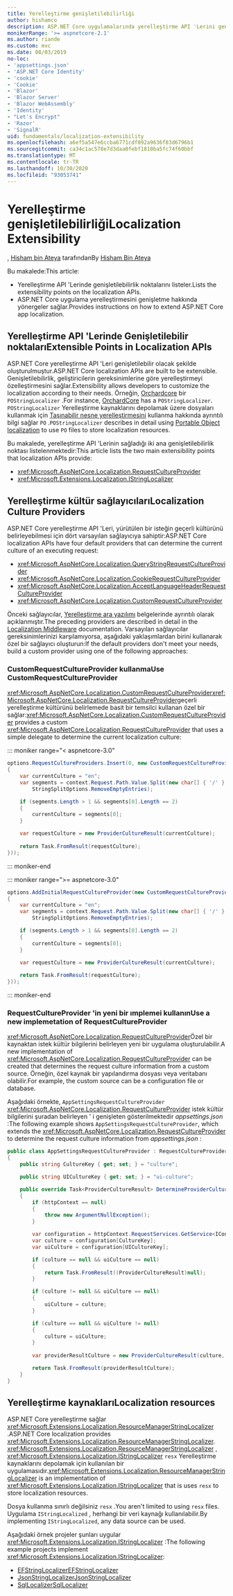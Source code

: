 ```yaml
---
title: Yerelleştirme genişletilebilirliği
author: hishamco
description: ASP.NET Core uygulamalarında yerelleştirme API 'Lerini genişletmeyi öğrenin.
monikerRange: '>= aspnetcore-2.1'
ms.author: riande
ms.custom: mvc
ms.date: 08/03/2019
no-loc:
- 'appsettings.json'
- 'ASP.NET Core Identity'
- 'cookie'
- 'Cookie'
- 'Blazor'
- 'Blazor Server'
- 'Blazor WebAssembly'
- 'Identity'
- "Let's Encrypt"
- 'Razor'
- 'SignalR'
uid: fundamentals/localization-extensibility
ms.openlocfilehash: a6ef5a547e6ccba6771cdf892a9636f83d6796b1
ms.sourcegitcommit: ca34c1ac578e7d3daa0febf1810ba5fc74f60bbf
ms.translationtype: MT
ms.contentlocale: tr-TR
ms.lasthandoff: 10/30/2020
ms.locfileid: "93053741"
---
```

# <a name="localization-extensibility"></a><span data-ttu-id="462a0-103">Yerelleştirme genişletilebilirliği</span><span class="sxs-lookup"><span data-stu-id="462a0-103">Localization Extensibility</span></span>

<span data-ttu-id="462a0-104">, [Hisham bin Ateya](https://github.com/hishamco) tarafından</span><span class="sxs-lookup"><span data-stu-id="462a0-104">By [Hisham Bin Ateya](https://github.com/hishamco)</span></span>

<span data-ttu-id="462a0-105">Bu makalede:</span><span class="sxs-lookup"><span data-stu-id="462a0-105">This article:</span></span>

* <span data-ttu-id="462a0-106">Yerelleştirme API 'Lerinde genişletilebilirlik noktalarını listeler.</span><span class="sxs-lookup"><span data-stu-id="462a0-106">Lists the extensibility points on the localization APIs.</span></span>
* <span data-ttu-id="462a0-107">ASP.NET Core uygulama yerelleştirmesini genişletme hakkında yönergeler sağlar.</span><span class="sxs-lookup"><span data-stu-id="462a0-107">Provides instructions on how to extend ASP.NET Core app localization.</span></span>

## <a name="extensible-points-in-localization-apis"></a><span data-ttu-id="462a0-108">Yerelleştirme API 'Lerinde Genişletilebilir noktaları</span><span class="sxs-lookup"><span data-stu-id="462a0-108">Extensible Points in Localization APIs</span></span>

<span data-ttu-id="462a0-109">ASP.NET Core yerelleştirme API 'Leri genişletilebilir olacak şekilde oluşturulmuştur.</span><span class="sxs-lookup"><span data-stu-id="462a0-109">ASP.NET Core localization APIs are built to be extensible.</span></span> <span data-ttu-id="462a0-110">Genişletilebilirlik, geliştiricilerin gereksinimlerine göre yerelleştirmeyi özelleştirmesini sağlar.</span><span class="sxs-lookup"><span data-stu-id="462a0-110">Extensibility allows developers to customize the localization according to their needs.</span></span> <span data-ttu-id="462a0-111">Örneğin, [Orchardcore](https://github.com/orchardCMS/OrchardCore/) bir `POStringLocalizer` .</span><span class="sxs-lookup"><span data-stu-id="462a0-111">For instance, [OrchardCore](https://github.com/orchardCMS/OrchardCore/) has a `POStringLocalizer`.</span></span> <span data-ttu-id="462a0-112">`POStringLocalizer` Yerelleştirme kaynaklarını depolamak üzere dosyaları kullanmak için [Taşınabilir nesne yerelleştirmesini](xref:fundamentals/portable-object-localization) kullanma hakkında ayrıntılı bilgi sağlar `PO` .</span><span class="sxs-lookup"><span data-stu-id="462a0-112">`POStringLocalizer` describes in detail using [Portable Object localization](xref:fundamentals/portable-object-localization) to use `PO` files to store localization resources.</span></span>

<span data-ttu-id="462a0-113">Bu makalede, yerelleştirme API 'Lerinin sağladığı iki ana genişletilebilirlik noktası listelenmektedir:</span><span class="sxs-lookup"><span data-stu-id="462a0-113">This article lists the two main extensibility points that localization APIs provide:</span></span> 

* <xref:Microsoft.AspNetCore.Localization.RequestCultureProvider>
* <xref:Microsoft.Extensions.Localization.IStringLocalizer>

## <a name="localization-culture-providers"></a><span data-ttu-id="462a0-114">Yerelleştirme kültür sağlayıcıları</span><span class="sxs-lookup"><span data-stu-id="462a0-114">Localization Culture Providers</span></span>

<span data-ttu-id="462a0-115">ASP.NET Core yerelleştirme API 'Leri, yürütülen bir isteğin geçerli kültürünü belirleyebilmesi için dört varsayılan sağlayıcıya sahiptir:</span><span class="sxs-lookup"><span data-stu-id="462a0-115">ASP.NET Core localization APIs have four default providers that can determine the current culture of an executing request:</span></span>

* <xref:Microsoft.AspNetCore.Localization.QueryStringRequestCultureProvider>
* <xref:Microsoft.AspNetCore.Localization.CookieRequestCultureProvider>
* <xref:Microsoft.AspNetCore.Localization.AcceptLanguageHeaderRequestCultureProvider>
* <xref:Microsoft.AspNetCore.Localization.CustomRequestCultureProvider>

<span data-ttu-id="462a0-116">Önceki sağlayıcılar, [Yerelleştirme ara yazılımı](xref:fundamentals/localization) belgelerinde ayrıntılı olarak açıklanmıştır.</span><span class="sxs-lookup"><span data-stu-id="462a0-116">The preceding providers are described in detail in the [Localization Middleware](xref:fundamentals/localization) documentation.</span></span> <span data-ttu-id="462a0-117">Varsayılan sağlayıcılar gereksinimlerinizi karşılamıyorsa, aşağıdaki yaklaşımlardan birini kullanarak özel bir sağlayıcı oluşturun:</span><span class="sxs-lookup"><span data-stu-id="462a0-117">If the default providers don't meet your needs, build a custom provider using one of the following approaches:</span></span>

### <a name="use-customrequestcultureprovider"></a><span data-ttu-id="462a0-118">CustomRequestCultureProvider kullanma</span><span class="sxs-lookup"><span data-stu-id="462a0-118">Use CustomRequestCultureProvider</span></span>

<span data-ttu-id="462a0-119"><xref:Microsoft.AspNetCore.Localization.CustomRequestCultureProvider><xref:Microsoft.AspNetCore.Localization.RequestCultureProvider>geçerli yerelleştirme kültürünü belirlemede basit bir temsilci kullanan özel bir sağlar:</span><span class="sxs-lookup"><span data-stu-id="462a0-119"><xref:Microsoft.AspNetCore.Localization.CustomRequestCultureProvider> provides a custom <xref:Microsoft.AspNetCore.Localization.RequestCultureProvider> that uses a simple delegate to determine the current localization culture:</span></span>

::: moniker range="< aspnetcore-3.0"
```csharp
options.RequestCultureProviders.Insert(0, new CustomRequestCultureProvider(async context =>
{
    var currentCulture = "en";
    var segments = context.Request.Path.Value.Split(new char[] { '/' }, 
        StringSplitOptions.RemoveEmptyEntries);

    if (segments.Length > 1 && segments[0].Length == 2)
    {
        currentCulture = segments[0];
    }

    var requestCulture = new ProviderCultureResult(currentCulture);
    
    return Task.FromResult(requestCulture);
}));
```

::: moniker-end

::: moniker range=">= aspnetcore-3.0"
```csharp
options.AddInitialRequestCultureProvider(new CustomRequestCultureProvider(async context =>
{
    var currentCulture = "en";
    var segments = context.Request.Path.Value.Split(new char[] { '/' }, 
        StringSplitOptions.RemoveEmptyEntries);

    if (segments.Length > 1 && segments[0].Length == 2)
    {
        currentCulture = segments[0];
    }

    var requestCulture = new ProviderCultureResult(currentCulture);
    
    return Task.FromResult(requestCulture);
}));
```

::: moniker-end

### <a name="use-a-new-implemetation-of-requestcultureprovider"></a><span data-ttu-id="462a0-120">RequestCultureProvider 'in yeni bir ımplemei kullanın</span><span class="sxs-lookup"><span data-stu-id="462a0-120">Use a new implemetation of RequestCultureProvider</span></span>

<span data-ttu-id="462a0-121"><xref:Microsoft.AspNetCore.Localization.RequestCultureProvider>Özel bir kaynaktan istek kültür bilgilerini belirleyen yeni bir uygulama oluşturulabilir.</span><span class="sxs-lookup"><span data-stu-id="462a0-121">A new implementation of <xref:Microsoft.AspNetCore.Localization.RequestCultureProvider> can be created that determines the request culture information from a custom source.</span></span> <span data-ttu-id="462a0-122">Örneğin, özel kaynak bir yapılandırma dosyası veya veritabanı olabilir.</span><span class="sxs-lookup"><span data-stu-id="462a0-122">For example, the custom source can be a configuration file or database.</span></span>

<span data-ttu-id="462a0-123">Aşağıdaki örnekte, `AppSettingsRequestCultureProvider` <xref:Microsoft.AspNetCore.Localization.RequestCultureProvider> istek kültür bilgilerini şuradan belirleyen ' i genişleten gösterilmektedir *appsettings.json* :</span><span class="sxs-lookup"><span data-stu-id="462a0-123">The following example shows `AppSettingsRequestCultureProvider`, which extends the <xref:Microsoft.AspNetCore.Localization.RequestCultureProvider> to determine the request culture information from *appsettings.json* :</span></span>

```csharp
public class AppSettingsRequestCultureProvider : RequestCultureProvider
{
    public string CultureKey { get; set; } = "culture";

    public string UICultureKey { get; set; } = "ui-culture";

    public override Task<ProviderCultureResult> DetermineProviderCultureResult(HttpContext httpContext)
    {
        if (httpContext == null)
        {
            throw new ArgumentNullException();
        }

        var configuration = httpContext.RequestServices.GetService<IConfigurationRoot>();
        var culture = configuration[CultureKey];
        var uiCulture = configuration[UICultureKey];

        if (culture == null && uiCulture == null)
        {
            return Task.FromResult((ProviderCultureResult)null);
        }

        if (culture != null && uiCulture == null)
        {
            uiCulture = culture;
        }

        if (culture == null && uiCulture != null)
        {
            culture = uiCulture;
        }
        
        var providerResultCulture = new ProviderCultureResult(culture, uiCulture);

        return Task.FromResult(providerResultCulture);
    }
}
```

## <a name="localization-resources"></a><span data-ttu-id="462a0-124">Yerelleştirme kaynakları</span><span class="sxs-lookup"><span data-stu-id="462a0-124">Localization resources</span></span>

<span data-ttu-id="462a0-125">ASP.NET Core yerelleştirme sağlar <xref:Microsoft.Extensions.Localization.ResourceManagerStringLocalizer> .</span><span class="sxs-lookup"><span data-stu-id="462a0-125">ASP.NET Core localization provides <xref:Microsoft.Extensions.Localization.ResourceManagerStringLocalizer>.</span></span> <span data-ttu-id="462a0-126"><xref:Microsoft.Extensions.Localization.ResourceManagerStringLocalizer> , <xref:Microsoft.Extensions.Localization.IStringLocalizer> `resx` Yerelleştirme kaynaklarını depolamak için kullanılan bir uygulamasıdır.</span><span class="sxs-lookup"><span data-stu-id="462a0-126"><xref:Microsoft.Extensions.Localization.ResourceManagerStringLocalizer> is an implementation of <xref:Microsoft.Extensions.Localization.IStringLocalizer> that is uses `resx` to store localization resources.</span></span>

<span data-ttu-id="462a0-127">Dosya kullanma sınırlı değilsiniz `resx` .</span><span class="sxs-lookup"><span data-stu-id="462a0-127">You aren't limited to using `resx` files.</span></span> <span data-ttu-id="462a0-128">Uygulama `IStringLocalized` , herhangi bir veri kaynağı kullanılabilir.</span><span class="sxs-lookup"><span data-stu-id="462a0-128">By implementing `IStringLocalized`, any data source can be used.</span></span>

<span data-ttu-id="462a0-129">Aşağıdaki örnek projeler şunları uygular <xref:Microsoft.Extensions.Localization.IStringLocalizer> :</span><span class="sxs-lookup"><span data-stu-id="462a0-129">The following example projects implement <xref:Microsoft.Extensions.Localization.IStringLocalizer>:</span></span> 

* [<span data-ttu-id="462a0-130">EFStringLocalizer</span><span class="sxs-lookup"><span data-stu-id="462a0-130">EFStringLocalizer</span></span>](https://github.com/aspnet/Entropy/tree/master/samples/Localization.EntityFramework)
* [<span data-ttu-id="462a0-131">JsonStringLocalizer</span><span class="sxs-lookup"><span data-stu-id="462a0-131">JsonStringLocalizer</span></span>](https://github.com/hishamco/My.Extensions.Localization.Json)
* [<span data-ttu-id="462a0-132">SqlLocalizer</span><span class="sxs-lookup"><span data-stu-id="462a0-132">SqlLocalizer</span></span>](https://github.com/damienbod/AspNetCoreLocalization)
